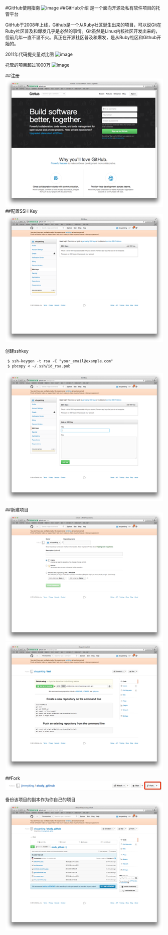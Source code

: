 #GitHub使用指南
![image](http://a.36krcnd.com/photo/a462f1f368e67d9ebece977eaabe5b32.png)
##GitHub介绍
是一个面向开源及私有软件项目的托管平台  

GitHub于2008年上线，Github是一个从Ruby社区诞生出来的项目，可以说Git在Ruby社区普及和爆发几乎是必然的事情。Git虽然是Linux内核社区开发出来的，但前几年一直不温不火。真正在开源社区普及和爆发，是从Ruby社区和Github开始的。
  
2011年代码提交量对比图
![image](http://www.worldhello.net/gotgithub/images/survival-of-the-forges.png)

托管的项目超过1000万
![image](http://dl2.iteye.com/upload/attachment/0092/4595/7c78a7bd-b175-368f-b0bf-f25ac8b9073c.png)

##注册
![image](homepage.png)
##配置SSH Key  
![image](configkey.png)

创建sshkey

     $ ssh-keygen -t rsa -C "your_email@example.com"   
     $ pbcopy < ~/.ssh/id_rsa.pub
     
![image](addsshkey.png)

##新建项目
![image](new_repository.png)
![image](created_repository.png)

##Fork  
![image](fork_button.png)

备份该项目的副本作为你自己的项目
![image](forked.png)

      


